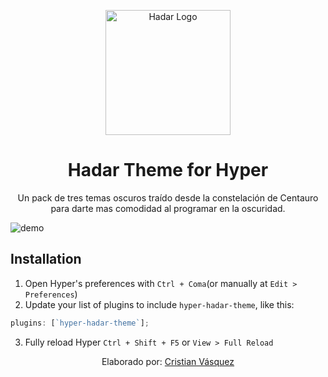 <p align="center">
    <img alt="Hadar Logo" src="https://raw.github.com/cristianvasquezc/hyper-hadar-theme/main/images/logo.png" width="200"/>
</p>
<h1 align="center">Hadar Theme for Hyper</h1>

<p align="center">Un pack de tres temas oscuros traído desde la constelación de Centauro para darte mas comodidad al programar en la oscuridad.</p>

![demo](https://raw.github.com/cristianvasquezc/hyper-hadar-theme/main/images/hadar-theme.png)

## Installation

1. Open Hyper's preferences with `Ctrl + Coma`(or manually at `Edit > Preferences`)
2. Update your list of plugins to include `hyper-hadar-theme`, like this:

```js
plugins: [`hyper-hadar-theme`];
```

3. Fully reload Hyper `Ctrl + Shift + F5` or `View > Full Reload`

<p align="center">Elaborado por: <a href="https://mislinks.netlify.app/">Cristian Vásquez</a></p>
